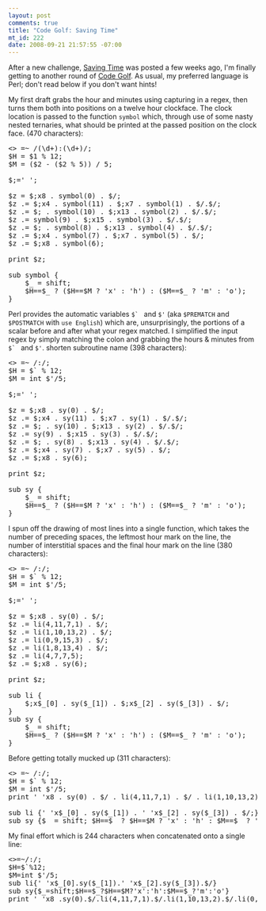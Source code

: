 ```yaml
--- 
layout: post
comments: true
title: "Code Golf: Saving Time"
mt_id: 222
date: 2008-09-21 21:57:55 -07:00
---
```

After a new challenge, [Saving Time](http://codegolf.com/saving-time) was posted a few weeks ago, I'm finally getting to another round of [Code Golf](http://codegolf.com/).  As usual, my preferred language is Perl; don't read below if you don't want hints! 


My first draft grabs the hour and minutes using capturing in a regex, then turns them both into positions on a twelve hour clockface.  The clock location is passed to the function `symbol` which, through use of some nasty nested ternaries, what should be printed at the passed position on the clock face. (470 characters):

<pre class="brush: perl;">
<> =~ /(\d+):(\d+)/;
$H = $1 % 12;
$M = ($2 - ($2 % 5)) / 5;

$;=' ';

$z = $;x8 . symbol(0) . $/;
$z .= $;x4 . symbol(11) . $;x7 . symbol(1) . $/.$/;
$z .= $; . symbol(10) . $;x13 . symbol(2) . $/.$/;
$z .= symbol(9) . $;x15 . symbol(3) . $/.$/;
$z .= $; . symbol(8) . $;x13 . symbol(4) . $/.$/;
$z .= $;x4 . symbol(7) . $;x7 . symbol(5) . $/;
$z .= $;x8 . symbol(6);

print $z;

sub symbol {
    $_ = shift;
    $H==$_ ? ($H==$M ? 'x' : 'h') : ($M==$_ ? 'm' : 'o');
}
</pre>

Perl provides the automatic variables ``$` `` and `$'` (aka  `$PREMATCH` and `$POSTMATCH` with `use English`) which are, unsurprisingly, the portions of a scalar before and after what your regex matched.  I simplified the input regex by simply matching the colon and grabbing the hours & minutes from ``$` `` and `$'`.    shorten subroutine name (398 characters):

<pre class="brush: perl;">
<> =~ /:/;
$H = $` % 12;
$M = int $'/5;

$;=' ';

$z = $;x8 . sy(0) . $/; 
$z .= $;x4 . sy(11) . $;x7 . sy(1) . $/.$/;
$z .= $; . sy(10) . $;x13 . sy(2) . $/.$/;
$z .= sy(9) . $;x15 . sy(3) . $/.$/;
$z .= $; . sy(8) . $;x13 . sy(4) . $/.$/;
$z .= $;x4 . sy(7) . $;x7 . sy(5) . $/;
$z .= $;x8 . sy(6);

print $z;

sub sy {
    $_ = shift;
    $H==$_ ? ($H==$M ? 'x' : 'h') : ($M==$_ ? 'm' : 'o');
}
</pre>

I spun off the drawing of most lines into a single function, which takes the number of preceding spaces, the leftmost hour mark on the line, the number of interstitial spaces and the final hour mark on the line (380 characters):

<pre class="brush: perl;">
<> =~ /:/;
$H = $` % 12;
$M = int $'/5;

$;=' ';

$z = $;x8 . sy(0) . $/; 
$z .= li(4,11,7,1) . $/;
$z .= li(1,10,13,2) . $/;
$z .= li(0,9,15,3) . $/;
$z .= li(1,8,13,4) . $/;
$z .= li(4,7,7,5);
$z .= $;x8 . sy(6);

print $z;

sub li {
    $;x$_[0] . sy($_[1]) . $;x$_[2] . sy($_[3]) . $/;
}   
sub sy {
    $_ = shift;
    $H==$_ ? ($H==$M ? 'x' : 'h') : ($M==$_ ? 'm' : 'o');
}
</pre>

Before getting totally mucked up (311 characters):

<pre class="brush: perl;">
<> =~ /:/;
$H = $` % 12;
$M = int $'/5;
print ' 'x8 . sy(0) . $/ . li(4,11,7,1) . $/ . li(1,10,13,2) . $/ . li(0,9,15,3) . $/ . li(1,8,13,4) . $/ . li(4,7,7,5) . ' 'x8 . sy(6);

sub li {' 'x$_[0] . sy($_[1]) . ' 'x$_[2] . sy($_[3]) . $/;}
sub sy {$_ = shift; $H==$_ ? $H==$M ? 'x' : 'h' : $M==$_ ? 'm' : 'o';}
</pre>

My final effort which is 244 characters when concatenated onto a single line:

<pre class="brush: perl;">
<>=~/:/;
$H=$`%12;
$M=int $'/5;
sub li{' 'x$_[0].sy($_[1]).' 'x$_[2].sy($_[3]).$/}
sub sy{$_=shift;$H==$_?$H==$M?'x':'h':$M==$_?'m':'o'}
print ' 'x8 .sy(0).$/.li(4,11,7,1).$/.li(1,10,13,2).$/.li(0,9,15,3).$/.li(1,8,13,4).$/.li(4,7,7,5).' 'x8 .sy(6)
</pre>
